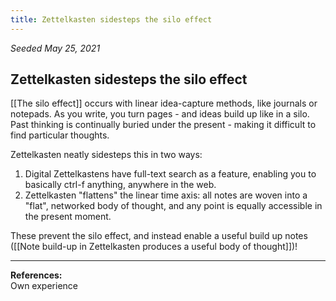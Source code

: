```yaml
---
title: Zettelkasten sidesteps the silo effect
---
```


*Seeded May 25, 2021*
## Zettelkasten sidesteps the silo effect

[[The silo effect]] occurs with linear idea-capture methods, like journals or notepads. As you write, you turn pages - and ideas build up like in a silo. Past thinking is continually buried under the present - making it difficult to find particular thoughts.

Zettelkasten neatly sidesteps this in two ways:
1) Digital Zettelkastens have full-text search as a feature, enabling you to basically ctrl-f anything, anywhere in the web.
2) Zettelkasten "flattens" the linear time axis: all notes are woven into a "flat", networked body of thought, and any point is equally accessible in the present moment. 

These prevent the silo effect, and instead enable a useful build up notes ([[Note build-up in Zettelkasten produces a useful body of thought]])!

---
**References:**  
Own experience
